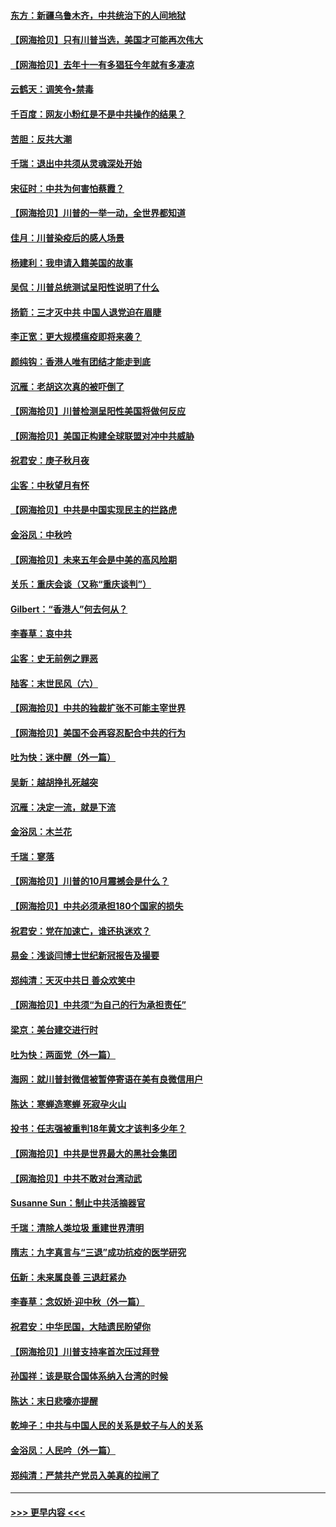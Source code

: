 #### [东方：新疆乌鲁木齐，中共统治下的人间地狱](../pages/nsc993/n12466075.md?t=10110002) 
#### [【网海拾贝】只有川普当选，美国才可能再次伟大](../pages/nsc993/n12466013.md?t=10110002) 
#### [【网海拾贝】去年十一有多猖狂今年就有多凄凉](../pages/nsc993/n12463649.md?t=10110002) 
#### [云鹤天：调笑令▪禁毒](../pages/nsc993/n12462975.md?t=10110002) 
#### [千百度：网友小粉红是不是中共操作的结果？](../pages/nsc993/n12461025.md?t=10110002) 
#### [苦胆：反共大潮](../pages/nsc993/n12459469.md?t=10110002) 
#### [千瑞：退出中共须从灵魂深处开始](../pages/nsc993/n12459437.md?t=10110002) 
#### [宋征时：中共为何害怕蔡霞？](../pages/nsc993/n12459097.md?t=10110002) 
#### [【网海拾贝】川普的一举一动，全世界都知道](../pages/nsc993/n12458825.md?t=10110002) 
#### [佳月：川普染疫后的感人场景](../pages/nsc993/n12456994.md?t=10110002) 
#### [杨建利：我申请入籍美国的故事](../pages/nsc993/n12455635.md?t=10110002) 
#### [吴侃：川普总统测试呈阳性说明了什么](../pages/nsc993/n12451869.md?t=10110002) 
#### [扬箭：三才灭中共 中国人退党迫在眉睫](../pages/nsc993/n12451842.md?t=10110002) 
#### [李正宽：更大规模瘟疫即将来袭？](../pages/nsc993/n12451455.md?t=10110002) 
#### [颜纯钩：香港人唯有团结才能走到底](../pages/nsc993/n12450870.md?t=10110002) 
#### [沉雁：老胡这次真的被吓倒了](../pages/nsc993/n12449796.md?t=10110002) 
#### [【网海拾贝】川普检测呈阳性美国将做何反应](../pages/nsc993/n12449042.md?t=10110002) 
#### [【网海拾贝】美国正构建全球联盟对冲中共威胁](../pages/nsc993/n12446580.md?t=10110002) 
#### [祝君安：庚子秋月夜](../pages/nsc993/n12445870.md?t=10110002) 
#### [尘客：中秋望月有怀](../pages/nsc993/n12444632.md?t=10110002) 
#### [【网海拾贝】中共是中国实现民主的拦路虎](../pages/nsc993/n12443573.md?t=10110002) 
#### [金浴凤：中秋吟](../pages/nsc993/n12441773.md?t=10110002) 
#### [【网海拾贝】未来五年会是中美的高风险期](../pages/nsc993/n12440760.md?t=10110002) 
#### [关乐：重庆会谈（又称“重庆谈判”）](../pages/nsc993/n12437525.md?t=10110002) 
#### [Gilbert：“香港人”何去何从？](../pages/nsc993/n12435894.md?t=10110002) 
#### [李春草：哀中共](../pages/nsc993/n12435874.md?t=10110002) 
#### [尘客：史无前例之罪恶](../pages/nsc993/n12435762.md?t=10110002) 
#### [陆客：末世民风（六）](../pages/nsc993/n12435354.md?t=10110002) 
#### [【网海拾贝】中共的独裁扩张不可能主宰世界](../pages/nsc993/n12435151.md?t=10110002) 
#### [【网海拾贝】美国不会再容忍配合中共的行为](../pages/nsc993/n12433808.md?t=10110002) 
#### [吐为快：迷中醒（外一篇）](../pages/nsc993/n12433585.md?t=10110002) 
#### [吴新：越胡挣扎死越突](../pages/nsc993/n12433562.md?t=10110002) 
#### [沉雁：决定一流，就是下流](../pages/nsc993/n12432128.md?t=10110002) 
#### [金浴凤：木兰花](../pages/nsc993/n12432124.md?t=10110002) 
#### [千瑞：寥落](../pages/nsc993/n12432071.md?t=10110002) 
#### [【网海拾贝】川普的10月震撼会是什么？](../pages/nsc993/n12431624.md?t=10110002) 
#### [【网海拾贝】中共必须承担180个国家的损失](../pages/nsc993/n12428893.md?t=10110002) 
#### [祝君安：党在加速亡，谁还执迷欢？](../pages/nsc993/n12428652.md?t=10110002) 
#### [易金：浅谈闫博士世纪新冠报告及撮要](../pages/nsc993/n12426822.md?t=10110002) 
#### [郑纯清：天灭中共日 善众欢笑中](../pages/nsc993/n12426784.md?t=10110002) 
#### [【网海拾贝】中共须“为自己的行为承担责任”](../pages/nsc993/n12426067.md?t=10110002) 
#### [梁京：美台建交进行时](../pages/nsc993/n12424066.md?t=10110002) 
#### [吐为快：两面党（外一篇）](../pages/nsc993/n12424043.md?t=10110002) 
#### [海网：就川普封微信被暂停寄语在美有良微信用户](../pages/nsc993/n12424021.md?t=10110002) 
#### [陈达：寒蝉造寒蝉 死寂孕火山](../pages/nsc993/n12423958.md?t=10110002) 
#### [投书：任志强被重判18年黄文才该判多少年？](../pages/nsc993/n12423672.md?t=10110002) 
#### [【网海拾贝】中共是世界最大的黑社会集团](../pages/nsc993/n12423543.md?t=10110002) 
#### [【网海拾贝】中共不敢对台湾动武](../pages/nsc993/n12421418.md?t=10110002) 
#### [Susanne Sun：制止中共活摘器官](../pages/nsc993/n12419654.md?t=10110002) 
#### [千瑞：清除人类垃圾 重建世界清明](../pages/nsc993/n12419414.md?t=10110002) 
#### [隋志：九字真言与“三退”成功抗疫的医学研究](../pages/nsc993/n12419248.md?t=10110002) 
#### [伍新：未来属良善 三退赶紧办](../pages/nsc993/n12418496.md?t=10110002) 
#### [李春草：念奴娇·迎中秋（外一篇）](../pages/nsc993/n12418465.md?t=10110002) 
#### [祝君安：中华民国，大陆遗民盼望你](../pages/nsc993/n12418089.md?t=10110002) 
#### [【网海拾贝】川普支持率首次压过拜登](../pages/nsc993/n12418050.md?t=10110002) 
#### [孙国祥：该是联合国体系纳入台湾的时候](../pages/nsc993/n12417369.md?t=10110002) 
#### [陈达：末日悲嚎亦提醒](../pages/nsc993/n12416736.md?t=10110002) 
#### [乾坤子：中共与中国人民的关系是蚊子与人的关系](../pages/nsc993/n12416632.md?t=10110002) 
#### [金浴凤：人民吟（外一篇）](../pages/nsc993/n12416567.md?t=10110002) 
#### [郑纯清：严禁共产党员入美真的拉闸了](../pages/nsc993/n12416550.md?t=10110002) 

----
#### [ >>> 更早内容 <<< ](../indexes/nsc993-earlier.md)
